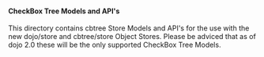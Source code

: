 #### CheckBox Tree Models and API's ####

This directory contains cbtree Store Models and API's for the use with the new dojo/store and cbtree/store Object Stores. Please be adviced that as of dojo 2.0 these will be the only supported CheckBox Tree Models.
